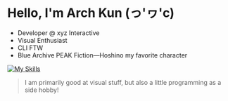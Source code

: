 # Hello, I'm Arch Kun (っ'ヮ'c)
- Developer @ xyz Interactive
- Visual Enthusiast
- CLI FTW
- Blue Archive PEAK Fiction—Hoshino my favorite character

[![My Skills](https://skillicons.dev/icons?i=emacs,robloxstudio,blender,figma,py,arch&theme=dark)](https://skillicons.dev)
> I am primarily good at visual stuff, but also a little programming as a side hobby!
